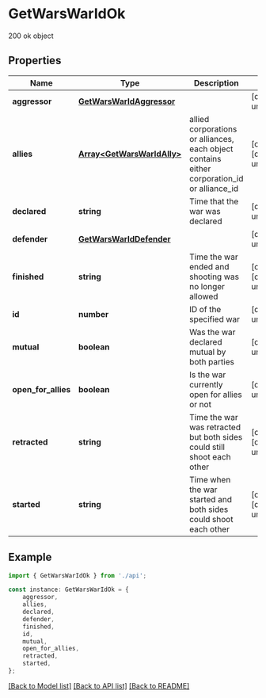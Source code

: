 # GetWarsWarIdOk

200 ok object

## Properties

Name | Type | Description | Notes
------------ | ------------- | ------------- | -------------
**aggressor** | [**GetWarsWarIdAggressor**](GetWarsWarIdAggressor.md) |  | [default to undefined]
**allies** | [**Array&lt;GetWarsWarIdAlly&gt;**](GetWarsWarIdAlly.md) | allied corporations or alliances, each object contains either corporation_id or alliance_id | [optional] [default to undefined]
**declared** | **string** | Time that the war was declared | [default to undefined]
**defender** | [**GetWarsWarIdDefender**](GetWarsWarIdDefender.md) |  | [default to undefined]
**finished** | **string** | Time the war ended and shooting was no longer allowed | [optional] [default to undefined]
**id** | **number** | ID of the specified war | [default to undefined]
**mutual** | **boolean** | Was the war declared mutual by both parties | [default to undefined]
**open_for_allies** | **boolean** | Is the war currently open for allies or not | [default to undefined]
**retracted** | **string** | Time the war was retracted but both sides could still shoot each other | [optional] [default to undefined]
**started** | **string** | Time when the war started and both sides could shoot each other | [optional] [default to undefined]

## Example

```typescript
import { GetWarsWarIdOk } from './api';

const instance: GetWarsWarIdOk = {
    aggressor,
    allies,
    declared,
    defender,
    finished,
    id,
    mutual,
    open_for_allies,
    retracted,
    started,
};
```

[[Back to Model list]](../README.md#documentation-for-models) [[Back to API list]](../README.md#documentation-for-api-endpoints) [[Back to README]](../README.md)
